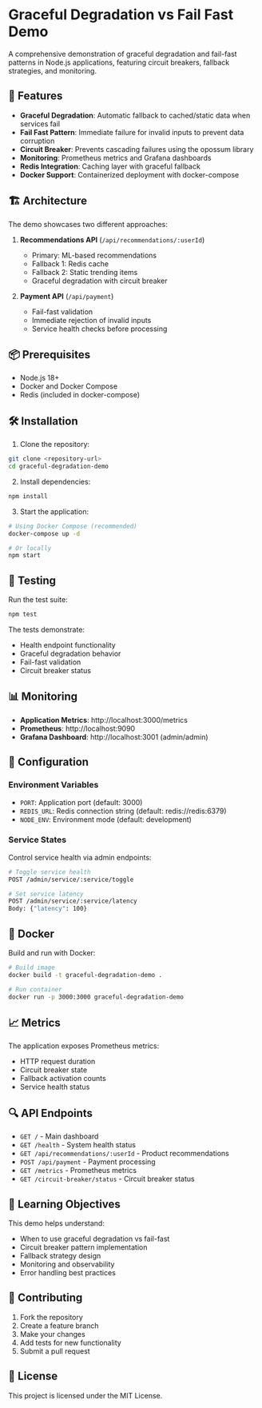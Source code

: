 # Graceful Degradation vs Fail Fast Demo

A comprehensive demonstration of graceful degradation and fail-fast patterns in Node.js applications, featuring circuit breakers, fallback strategies, and monitoring.

## 🚀 Features

- **Graceful Degradation**: Automatic fallback to cached/static data when services fail
- **Fail Fast Pattern**: Immediate failure for invalid inputs to prevent data corruption
- **Circuit Breaker**: Prevents cascading failures using the opossum library
- **Monitoring**: Prometheus metrics and Grafana dashboards
- **Redis Integration**: Caching layer with graceful fallback
- **Docker Support**: Containerized deployment with docker-compose

## 🏗️ Architecture

The demo showcases two different approaches:

1. **Recommendations API** (`/api/recommendations/:userId`)
   - Primary: ML-based recommendations
   - Fallback 1: Redis cache
   - Fallback 2: Static trending items
   - Graceful degradation with circuit breaker

2. **Payment API** (`/api/payment`)
   - Fail-fast validation
   - Immediate rejection of invalid inputs
   - Service health checks before processing

## 📦 Prerequisites

- Node.js 18+
- Docker and Docker Compose
- Redis (included in docker-compose)

## 🛠️ Installation

1. Clone the repository:
```bash
git clone <repository-url>
cd graceful-degradation-demo
```

2. Install dependencies:
```bash
npm install
```

3. Start the application:
```bash
# Using Docker Compose (recommended)
docker-compose up -d

# Or locally
npm start
```

## 🧪 Testing

Run the test suite:
```bash
npm test
```

The tests demonstrate:
- Health endpoint functionality
- Graceful degradation behavior
- Fail-fast validation
- Circuit breaker status

## 📊 Monitoring

- **Application Metrics**: http://localhost:3000/metrics
- **Prometheus**: http://localhost:9090
- **Grafana Dashboard**: http://localhost:3001 (admin/admin)

## 🔧 Configuration

### Environment Variables
- `PORT`: Application port (default: 3000)
- `REDIS_URL`: Redis connection string (default: redis://redis:6379)
- `NODE_ENV`: Environment mode (default: development)

### Service States
Control service health via admin endpoints:
```bash
# Toggle service health
POST /admin/service/:service/toggle

# Set service latency
POST /admin/service/:service/latency
Body: {"latency": 100}
```

## 🐳 Docker

Build and run with Docker:
```bash
# Build image
docker build -t graceful-degradation-demo .

# Run container
docker run -p 3000:3000 graceful-degradation-demo
```

## 📈 Metrics

The application exposes Prometheus metrics:
- HTTP request duration
- Circuit breaker state
- Fallback activation counts
- Service health status

## 🔍 API Endpoints

- `GET /` - Main dashboard
- `GET /health` - System health status
- `GET /api/recommendations/:userId` - Product recommendations
- `POST /api/payment` - Payment processing
- `GET /metrics` - Prometheus metrics
- `GET /circuit-breaker/status` - Circuit breaker status

## 🧠 Learning Objectives

This demo helps understand:
- When to use graceful degradation vs fail-fast
- Circuit breaker pattern implementation
- Fallback strategy design
- Monitoring and observability
- Error handling best practices

## 🤝 Contributing

1. Fork the repository
2. Create a feature branch
3. Make your changes
4. Add tests for new functionality
5. Submit a pull request

## 📄 License

This project is licensed under the MIT License.

